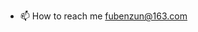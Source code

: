 - 📫 How to reach me fubenzun@163.com

<!---
fubenzuncc/fubenzuncc is a ✨ special ✨ repository because its `README.md` (this file) appears on your GitHub profile.
You can click the Preview link to take a look at your changes.
--->
